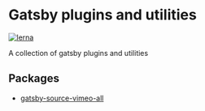 # Gatsby plugins and utilities

[![lerna](https://img.shields.io/badge/maintained%20with-lerna-cc00ff.svg)](https://lerna.js.org/)

A collection of gatsby plugins and utilities

## Packages

- [gatsby-source-vimeo-all](https://github.com/mittnavnermike/gatsby/packages/gatsby-source-vimeo-all)
